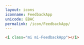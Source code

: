 ```yaml
---
layout: icons
iconname: FeedbackApp
unicode: EBAC
permalink: /icon/FeedbackApp/
---
```


``` html
<i class="mi mi-FeedbackApp"></i>
```
